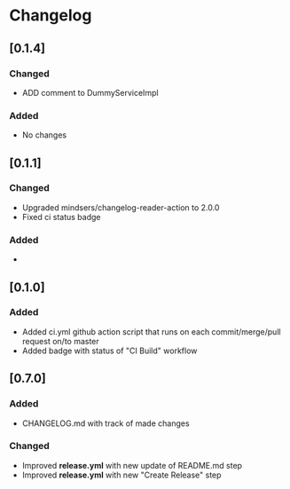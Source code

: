 # Changelog

## [0.1.4]
### Changed
- ADD comment to DummyServiceImpl
### Added
- No changes

## [0.1.1]
### Changed
- Upgraded mindsers/changelog-reader-action to 2.0.0
- Fixed ci status badge
### Added
- 

## [0.1.0]
### Added
- Added ci.yml github action script that runs on each commit/merge/pull request on/to master
- Added badge with status of "CI Build" workflow

## [0.7.0]
### Added
- CHANGELOG.md with track of made changes

### Changed
- Improved **release.yml** with new update of README.md step
- Improved **release.yml** with new "Create Release" step

